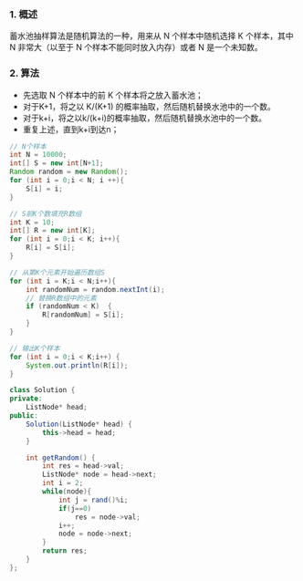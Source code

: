 
### 1. 概述

蓄水池抽样算法是随机算法的一种，用来从 N 个样本中随机选择 K 个样本，其中 N 非常大（以至于 N 个样本不能同时放入内存）或者 N 是一个未知数。

### 2. 算法

- 先选取 N 个样本中的前 K 个样本将之放入蓄水池；
- 对于K+1，将之以 K/(K+1) 的概率抽取，然后随机替换水池中的一个数。
- 对于k+i，将之以k/(k+i)的概率抽取，然后随机替换水池中的一个数。
- 重复上述，直到k+i到达n；


```java
// N个样本
int N = 10000;
int[] S = new int[N+1];
Random random = new Random();
for (int i = 0;i < N; i ++){
    S[i] = i;
}

// S前K个数填充R数组
int K = 10;
int[] R = new int[K];
for (int i = 0;i < K; i++){
    R[i] = S[i];
}

// 从第K个元素开始遍历数组S
for (int i = K;i < N;i++){
    int randomNum = random.nextInt(i);
    // 替换R数组中的元素
    if (randomNum < K)  {
        R[randomNum] = S[i];
    }
}

// 输出K个样本
for (int i = 0;i < K;i++) {
    System.out.println(R[i]);
}
```



```java
class Solution {
private:
    ListNode* head;
public:
    Solution(ListNode* head) {
        this->head = head;
    }

    int getRandom() {
        int res = head->val;
        ListNode* node = head->next;
        int i = 2;
        while(node){
            int j = rand()%i;
            if(j==0)
                res = node->val;
            i++;
            node = node->next;
        }
        return res;
    }
};
```
